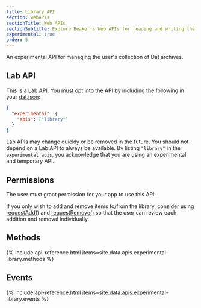 ```yaml
---
title: Library API
section: webAPIs
sectionTitle: Web APIs
sectionSubtitle: Explore Beaker's Web APIs for reading and writing the peer-to-peer filesystem
experimental: true
order: 5
---
```


An experimental API for managing the user's collection of Dat archives.

## Lab API

This is a [Lab API](/docs/guides/using-lab-apis.html). You must opt into the API by including the following in your [dat.json](manifest.html):

```json
{
  "experimental": {
    "apis": ["library"]
  }
}
```

Lab APIs may change quickly or be removed in the future. You should not depend on a Lab API to always be available. By listing `"library"` in the `experimental.apis`, you acknowledge that you are using an experimental and temporary API.

## Permissions

The user must grant permission for your app to use this API.

If you only wish to add and remove items to/from the library, consider using [requestAdd()](#requestadd) and [requestRemove()](#requestremove) so that the user can review each addition and removal individually.

## Methods

{% include api-reference.html items=site.data.apis.experimental-library.methods %}

## Events

{% include api-reference.html items=site.data.apis.experimental-library.events %}